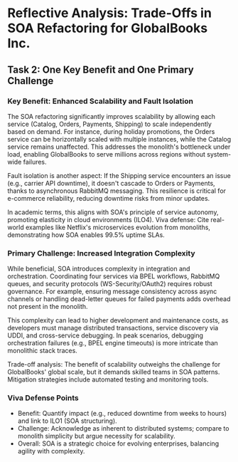 # Reflective Analysis: Trade-Offs in SOA Refactoring for GlobalBooks Inc.

## Task 2: One Key Benefit and One Primary Challenge

### Key Benefit: Enhanced Scalability and Fault Isolation
The SOA refactoring significantly improves scalability by allowing each service (Catalog, Orders, Payments, Shipping) to scale independently based on demand. For instance, during holiday promotions, the Orders service can be horizontally scaled with multiple instances, while the Catalog service remains unaffected. This addresses the monolith's bottleneck under load, enabling GlobalBooks to serve millions across regions without system-wide failures.

Fault isolation is another aspect: If the Shipping service encounters an issue (e.g., carrier API downtime), it doesn't cascade to Orders or Payments, thanks to asynchronous RabbitMQ messaging. This resilience is critical for e-commerce reliability, reducing downtime risks from minor updates.

In academic terms, this aligns with SOA's principle of service autonomy, promoting elasticity in cloud environments (ILO4). Viva defense: Cite real-world examples like Netflix's microservices evolution from monoliths, demonstrating how SOA enables 99.5% uptime SLAs.

### Primary Challenge: Increased Integration Complexity
While beneficial, SOA introduces complexity in integration and orchestration. Coordinating four services via BPEL workflows, RabbitMQ queues, and security protocols (WS-Security/OAuth2) requires robust governance. For example, ensuring message consistency across async channels or handling dead-letter queues for failed payments adds overhead not present in the monolith.

This complexity can lead to higher development and maintenance costs, as developers must manage distributed transactions, service discovery via UDDI, and cross-service debugging. In peak scenarios, debugging orchestration failures (e.g., BPEL engine timeouts) is more intricate than monolithic stack traces.

Trade-off analysis: The benefit of scalability outweighs the challenge for GlobalBooks' global scale, but it demands skilled teams in SOA patterns. Mitigation strategies include automated testing and monitoring tools.

### Viva Defense Points
- Benefit: Quantify impact (e.g., reduced downtime from weeks to hours) and link to ILO1 (SOA structuring).
- Challenge: Acknowledge as inherent to distributed systems; compare to monolith simplicity but argue necessity for scalability.
- Overall: SOA is a strategic choice for evolving enterprises, balancing agility with complexity.